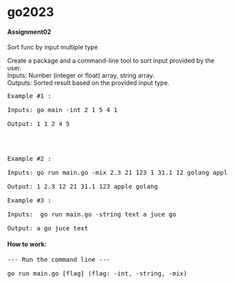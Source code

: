 # go2023

<h4>Assignment02</h4>

Sort func by input multiple type </br>

Create a package and a
command-line tool to sort input provided
by the user.</br>
Inputs: Number (integer or float) array,
string array.</br>
Outputs: Sorted result based on the
provided input type.


<pre>
Example #1 : 

Inputs: go main -int 2 1 5 4 1

Output: 1 1 2 4 5


 
  
Example #2 : 

Inputs: go run main.go -mix 2.3 21 123 1 31.1 12 golang apple

Output: 1 2.3 12 21 31.1 123 apple golang 

Example #3 : 

Inputs:  go run main.go -string text a juce go  

Output: a go juce text
</pre>
  
<h4>How to work: </h4>
 <pre>
--- Run the command line --- </br>
go run main.go [flag] (flag: -int, -string, -mix)
</pre>
